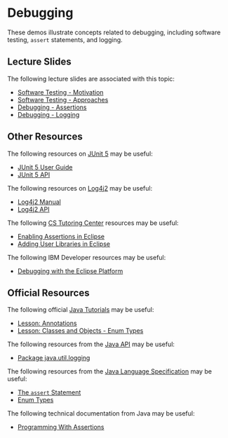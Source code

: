 Debugging
=================================================

These demos illustrate concepts related to debugging, including software testing, `assert` statements, and logging.

## Lecture Slides ##

The following lecture slides are associated with this topic:

- [Software Testing - Motivation](https://drive.google.com/open?id=0BxYofk0iB_upN09pQTBXbmxveGM)
- [Software Testing - Approaches](https://drive.google.com/open?id=0BxYofk0iB_upQnNKQnRBU1dlbk0)
- [Debugging - Assertions](https://drive.google.com/open?id=0BxYofk0iB_upbWRtbVd6bVVRZ0k)
- [Debugging - Logging](https://drive.google.com/open?id=0BxYofk0iB_upZnc3LTYyOHlsbmM)

## Other Resources ##

The following resources on [JUnit 5](https://junit.org/junit5/) may be useful:

- [JUnit 5 User Guide](https://junit.org/junit5/docs/current/user-guide/)
- [JUnit 5 API](https://junit.org/junit5/docs/current/api/index.html?overview-summary.html)

The following resources on [Log4j2](https://logging.apache.org/log4j/2.x/) may be useful:

- [Log4j2 Manual](https://logging.apache.org/log4j/2.x/manual/api.html)
- [Log4j2 API](https://logging.apache.org/log4j/2.x/log4j-api/apidocs/index.html) 

The following [CS Tutoring Center](http://tutoringcenter.cs.usfca.edu/resources/) resources may be useful:

- [Enabling Assertions in Eclipse](http://tutoringcenter.cs.usfca.edu/resources/enabling-assertions-in-eclipse.html)
- [Adding User Libraries in Eclipse](http://tutoringcenter.cs.usfca.edu/resources/adding-user-libraries-in-eclipse.html)

The following IBM Developer resources may be useful:

- [Debugging with the Eclipse Platform](https://www.ibm.com/developerworks/library/os-ecbug/)

## Official Resources ##

The following official [Java Tutorials](http://docs.oracle.com/javase/tutorial/index.html) may be useful:

- [Lesson: Annotations](https://docs.oracle.com/javase/tutorial/java/annotations/index.html)
- [Lesson: Classes and Objects - Enum Types](https://docs.oracle.com/javase/tutorial/java/javaOO/enum.html)

The following resources from the [Java API](http://docs.oracle.com/javase/10/docs/api/) may be useful:

- [Package java.util.logging](https://docs.oracle.com/javase/10/docs/api/java/util/logging/package-summary.html)

The following resources from the [Java Language Specification](https://docs.oracle.com/javase/specs/jls/se10/html/index.html) may be useful:

- [The `assert` Statement](https://docs.oracle.com/javase/specs/jls/se10/html/jls-14.html#jls-14.10)
- [Enum Types](https://docs.oracle.com/javase/specs/jls/se10/html/jls-8.html#jls-8.9)

The following technical documentation from Java may be useful:

- [Programming With Assertions](http://docs.oracle.com/javase/8/docs/technotes/guides/language/assert.html)

